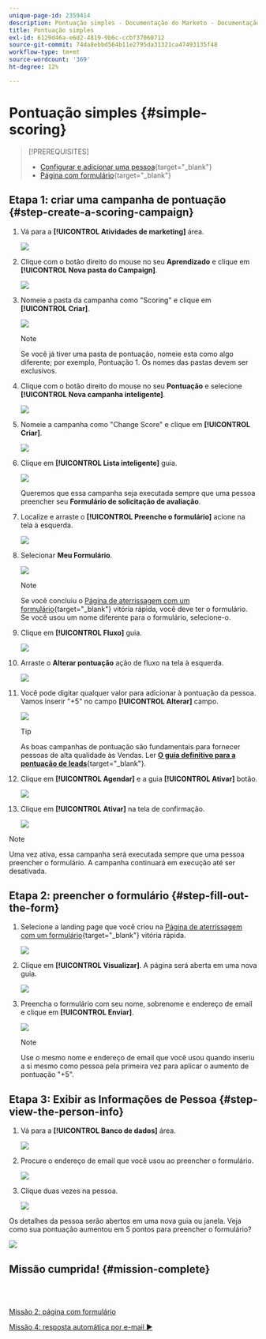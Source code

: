 ```yaml
---
unique-page-id: 2359414
description: Pontuação simples - Documentação do Marketo - Documentação do produto
title: Pontuação simples
exl-id: 6129d46a-e6d2-4819-9b6c-ccbf37060712
source-git-commit: 74da8ebbd564b11e2795da31321ca47493135f48
workflow-type: tm+mt
source-wordcount: '369'
ht-degree: 12%

---
```


# Pontuação simples {#simple-scoring}

>[!PREREQUISITES]
>
>* [Configurar e adicionar uma pessoa](/help/marketo/getting-started/quick-wins/get-set-up-and-add-a-person.md){target="_blank"}
>* [Página com formulário](/help/marketo/getting-started/quick-wins/landing-page-with-a-form.md){target="_blank"}


## Etapa 1: &#x200B;criar uma campanha de pontuação {#step-create-a-scoring-campaign}

1. Vá para a **[!UICONTROL Atividades de marketing]** área.

   ![](assets/simple-scoring-1.png)

1. Clique com o botão direito do mouse no seu **Aprendizado** e clique em **[!UICONTROL Nova pasta do Campaign]**.

   ![](assets/simple-scoring-2.png)

1. Nomeie a pasta da campanha como &quot;Scoring&quot; e clique em **[!UICONTROL Criar]**.

   ![](assets/simple-scoring-3.png)

   >[!NOTE]
   >
   >Se você já tiver uma pasta de pontuação, nomeie esta como algo diferente; por exemplo, Pontuação 1. Os nomes das pastas devem ser exclusivos.

1. Clique com o botão direito do mouse no seu **Pontuação** e selecione **[!UICONTROL Nova campanha inteligente]**.

   ![](assets/simple-scoring-4.png)

1. Nomeie a campanha como &quot;Change Score&quot; e clique em **[!UICONTROL Criar]**.

   ![](assets/simple-scoring-5.png)

1. Clique em **[!UICONTROL Lista inteligente]** guia.

   ![](assets/simple-scoring-6.png)

   Queremos que essa campanha seja executada sempre que uma pessoa preencher seu **Formulário de solicitação de avaliação**.

1. Localize e arraste o **[!UICONTROL Preenche o formulário]** acione na tela à esquerda.

   ![](assets/simple-scoring-7.png)

1. Selecionar **Meu Formulário**.

   ![](assets/simple-scoring-8.png)

   >[!NOTE]
   >
   >Se você concluiu o [Página de aterrissagem com um formulário](/help/marketo/getting-started/quick-wins/landing-page-with-a-form.md){target="_blank"} vitória rápida, você deve ter o formulário. Se você usou um nome diferente para o formulário, selecione-o.

1. Clique em **[!UICONTROL Fluxo]** guia.

   ![](assets/simple-scoring-9.png)

1. Arraste o **Alterar pontuação** ação de fluxo na tela à esquerda.

   ![](assets/simple-scoring-10.png)

1. Você pode digitar qualquer valor para adicionar à pontuação da pessoa. Vamos inserir &quot;+5&quot; no campo **[!UICONTROL Alterar]** campo.

   ![](assets/simple-scoring-11.png)

   >[!TIP]
   >
   >As boas campanhas de pontuação são fundamentais para fornecer pessoas de alta qualidade às Vendas. Ler [**O guia definitivo para a pontuação de leads**](https://www.marketo.com/definitive-guides/lead-scoring/){target="_blank"}.

1. Clique em **[!UICONTROL Agendar]** e a guia **[!UICONTROL Ativar]** botão.

   ![](assets/simple-scoring-12.png)

1. Clique em **[!UICONTROL Ativar]** na tela de confirmação.

   ![](assets/simple-scoring-13.png)

>[!NOTE]
>
>Uma vez ativa, essa campanha será executada sempre que uma pessoa preencher o formulário. A campanha continuará em execução até ser desativada.

## Etapa 2: preencher o formulário {#step-fill-out-the-form}

1. Selecione a landing page que você criou na [Página de aterrissagem com um formulário](/help/marketo/getting-started/quick-wins/landing-page-with-a-form.md){target="_blank"} vitória rápida.

   ![](assets/simple-scoring-14.png)

1. Clique em **[!UICONTROL Visualizar]**. A página será aberta em uma nova guia.

   ![](assets/simple-scoring-15.png)

1. Preencha o formulário com seu nome, sobrenome e endereço de email e clique em **[!UICONTROL Enviar]**.

   ![](assets/simple-scoring-16.png)

   >[!NOTE]
   >
   >Use o mesmo nome e endereço de email que você usou quando inseriu a si mesmo como pessoa pela primeira vez para aplicar o aumento de pontuação &quot;+5&quot;.

## Etapa 3: Exibir as Informações de Pessoa {#step-view-the-person-info}

1. Vá para a **[!UICONTROL Banco de dados]** área.

   ![](assets/simple-scoring-17.png)

1. Procure o endereço de email que você usou ao preencher o formulário.

   ![](assets/simple-scoring-18.png)

1. Clique duas vezes na pessoa.

   ![](assets/simple-scoring-19.png)

Os detalhes da pessoa serão abertos em uma nova guia ou janela. Veja como sua pontuação aumentou em 5 pontos para preencher o formulário?

![](assets/simple-scoring-20.png)

## Missão cumprida! {#mission-complete}

<br> 

[Missão 2: página com formulário ](/help/marketo/getting-started/quick-wins/landing-page-with-a-form.md)

[Missão 4: resposta automática por e-mail ►](/help/marketo/getting-started/quick-wins/email-auto-response.md)
